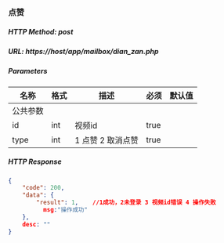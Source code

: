 ### 点赞

##### HTTP Method: post
##### URL: https://host/app/mailbox/dian_zan.php

#####  Parameters
名称|格式|描述|必须|默认值
---|---|---|---|---
公共参数||||
id|int|视频id|true|
type|int|1 点赞 2 取消点赞|true|

##### HTTP Response
```json
{
    "code": 200,
    "data": {
        "result": 1,    //1成功，2未登录 3 视频id错误 4 操作失败
          msg:"操作成功"
    },
    desc: ""
}
